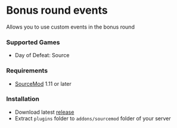 # Bonus round events

Allows you to use custom events in the bonus round

### Supported Games

* Day of Defeat: Source

### Requirements

* [SourceMod](https://www.sourcemod.net) 1.11 or later

### Installation

* Download latest [release](https://github.com/dronelektron/bonus-round-events/releases)
* Extract `plugins` folder to `addons/sourcemod` folder of your server
